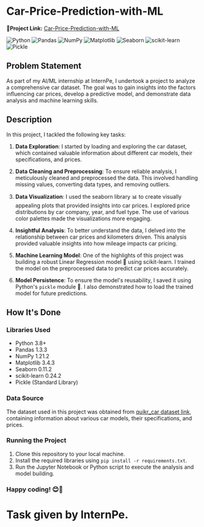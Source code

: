 # Car-Price-Prediction-with-ML
**🔗Project Link:** [Car-Price-Prediction-with-ML](https://github.com/Sanskriti1102/Car-Prize-Prediction-with-ML/blob/main/Car%20Prize%20Prediction%20with%20ML.ipynb)

![Python](https://img.shields.io/badge/Python-3.8%2B-blue)
![Pandas](https://img.shields.io/badge/Pandas-1.3.3-blue)
![NumPy](https://img.shields.io/badge/NumPy-1.21.2-blue)
![Matplotlib](https://img.shields.io/badge/Matplotlib-3.4.3-blue)
![Seaborn](https://img.shields.io/badge/Seaborn-0.11.2-blue)
![scikit-learn](https://img.shields.io/badge/scikit--learn-0.24.2-blue)
![Pickle](https://img.shields.io/badge/Pickle-Standard%20Library-blue)

## Problem Statement

As part of my AI/ML internship at InternPe, I undertook a project to analyze a comprehensive car dataset. The goal was to gain insights into the factors influencing car prices, develop a predictive model, and demonstrate data analysis and machine learning skills.

## Description

In this project, I tackled the following key tasks:

1. **Data Exploration**: I started by loading and exploring the car dataset, which contained valuable information about different car models, their specifications, and prices.

2. **Data Cleaning and Preprocessing**: To ensure reliable analysis, I meticulously cleaned and preprocessed the data. This involved handling missing values, converting data types, and removing outliers.

3. **Data Visualization**: I used the seaborn library 📊 to create visually appealing plots that provided insights into car prices. I explored price distributions by car company, year, and fuel type. The use of various color palettes made the visualizations more engaging.

4. **Insightful Analysis**: To better understand the data, I delved into the relationship between car prices and kilometers driven. This analysis provided valuable insights into how mileage impacts car pricing.

5. **Machine Learning Model**: One of the highlights of this project was building a robust Linear Regression model 🤖 using scikit-learn. I trained the model on the preprocessed data to predict car prices accurately.

6. **Model Persistence**: To ensure the model's reusability, I saved it using Python's `pickle` module 🥒. I also demonstrated how to load the trained model for future predictions.

## How It's Done

### Libraries Used
- Python 3.8+
- Pandas 1.3.3
- NumPy 1.21.2
- Matplotlib 3.4.3
- Seaborn 0.11.2
- scikit-learn 0.24.2
- Pickle (Standard Library)

### Data Source
The dataset used in this project was obtained from [quikr_car dataset link](https://github.com/Sanskriti1102/Car-Prize-Prediction-with-ML/blob/main/quikr_car.csv), containing information about various car models, their specifications, and prices.

### Running the Project
1. Clone this repository to your local machine.
2. Install the required libraries using `pip install -r requirements.txt`.
3. Run the Jupyter Notebook or Python script to execute the analysis and model building.

### Happy coding! 😊🚗

# Task given by InternPe.
